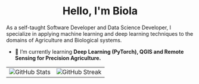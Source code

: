 <h1 align="center">Hello, I'm Biola</h1>
<p align="left">As a self-taught Software Developer and Data Science Developer, I specialize in applying machine learning and deep learning techniques to the domains of Agriculture and Biological systems.</p>

- 🌱 I’m currently learning **Deep Learning (PyTorch), QGIS and Remote Sensing for Precision Agriculture.**



<table>
  <tr style="border: none">
    <td valign="top" style="border: none">
      <img src="https://github-readme-stats.vercel.app/api?username=decorouz&show_icons=true&theme=transparent" alt="GitHub Stats" />
    </td>
    <td valign="top" style="border: none">
      <img src="https://github-readme-streak-stats.herokuapp.com?user=decorouz&mode=weekly&theme=transparent" alt="GitHub Streak" />
    </td>
  </tr>
</table>



